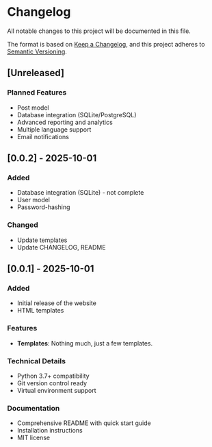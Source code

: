 # Changelog

All notable changes to this project will be documented in this file.

The format is based on [Keep a Changelog](https://keepachangelog.com/en/1.0.0/),
and this project adheres to [Semantic Versioning](https://semver.org/spec/v2.0.0.html).

## [Unreleased]

### Planned Features
- Post model
- Database integration (SQLite/PostgreSQL)
- Advanced reporting and analytics
- Multiple language support
- Email notifications

## [0.0.2] - 2025-10-01

### Added
- Database integration (SQLite) - not complete
- User model
- Password-hashing

### Changed
- Update templates
- Update CHANGELOG, README

## [0.0.1] - 2025-10-01

### Added
- Initial release of the website
- HTML templates

### Features
- **Templates**: Nothing much, just a few templates.

### Technical Details
- Python 3.7+ compatibility
- Git version control ready
- Virtual environment support

### Documentation
- Comprehensive README with quick start guide
- Installation instructions
- MIT license

